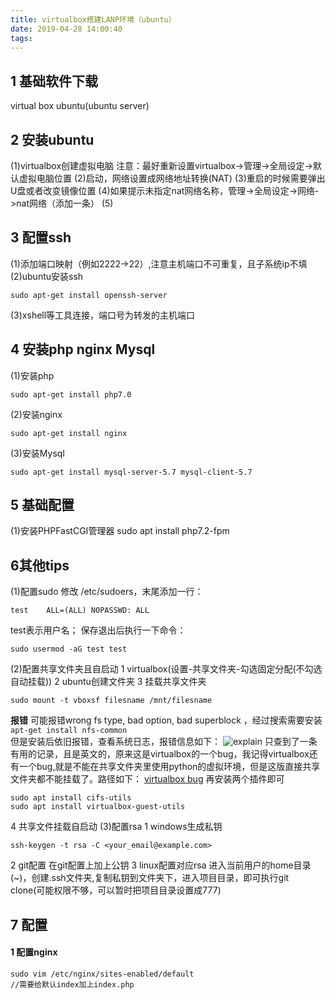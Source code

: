 ```yaml
---
title: virtualbox搭建LANP环境（ubuntu）
date: 2019-04-28 14:00:40
tags:
---
```

## 1 基础软件下载
virtual box
ubuntu(ubuntu server)
## 2 安装ubuntu
(1)virtualbox创建虚拟电脑
注意：最好重新设置virtualbox->管理->全局设定->默认虚拟电脑位置
(2)启动，网络设置成网络地址转换(NAT)
(3)重启的时候需要弹出U盘或者改变镜像位置
(4)如果提示未指定nat网络名称，管理->全局设定->网络->nat网络（添加一条）
(5)
## 3 配置ssh
(1)添加端口映射（例如2222->22）,注意主机端口不可重复，且子系统ip不填
(2)ubuntu安装ssh
```
sudo apt-get install openssh-server
```
(3)xshell等工具连接，端口号为转发的主机端口
## 4 安装php nginx Mysql
(1)安装php
```
sudo apt-get install php7.0 
```
(2)安装nginx
```
sudo apt-get install nginx
```
(3)安装Mysql
```
sudo apt-get install mysql-server-5.7 mysql-client-5.7
```
## 5 基础配置
(1)安装PHPFastCGI管理器
sudo apt install php7.2-fpm

## 6其他tips
(1)配置sudo
修改 /etc/sudoers，末尾添加一行：
``` 
test    ALL=(ALL) NOPASSWD: ALL
```
test表示用户名；
保存退出后执行一下命令：
``` 
sudo usermod -aG test test
```
(2)配置共享文件夹且自启动
1 virtualbox(设置-共享文件夹-勾选固定分配(不勾选自动挂载))
2 ubuntu创建文件夹
3 挂载共享文件夹
``` 
sudo mount -t vboxsf filesname /mnt/filesname
```
**报错**
可能报错wrong fs type, bad option, bad superblock
，经过搜索需要安装```apt-get install nfs-common```   
但是安装后依旧报错，查看系统日志，报错信息如下：
![explain](mysqlIndex/error.png)
只查到了一条有用的记录，且是英文的，原来这是virtualbox的一个bug，我记得virtualbox还有一个bug,就是不能在共享文件夹里使用python的虚拟环境，但是这版直接共享文件夹都不能挂载了。路径如下：
[virtualbox bug](https://www.virtualbox.org/ticket/9307 "virtualbox bug")
再安装两个插件即可
``` 
sudo apt install cifs-utils
sudo apt install virtualbox-guest-utils
```
4 共享文件挂载自启动
(3)配置rsa
1 windows生成私钥
```
ssh-keygen -t rsa -C <your_email@example.com>
```
2 git配置
在git配置上加上公钥
3 linux配置对应rsa
进入当前用户的home目录(~)，创建.ssh文件夹,复制私钥到文件夹下，进入项目目录，即可执行git clone(可能权限不够，可以暂时把项目目录设置成777)
## 7 配置
#### 1 配置nginx
```
sudo vim /etc/nginx/sites-enabled/default
//需要给默认index加上index.php
```
